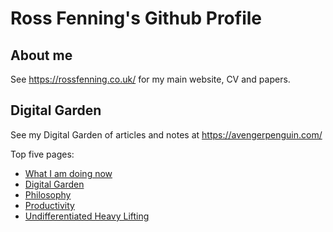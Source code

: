 # Ross Fenning's Github Profile

## About me

See https://rossfenning.co.uk/ for my main website, CV and papers.

## Digital Garden

See my Digital Garden of articles and notes at https://avengerpenguin.com/

Top five pages:

<ul>

<li><a href="https://avengerpenguin.com/now/">What I am doing now</a></li>

<li><a href="https://avengerpenguin.com/digital-garden/">Digital Garden</a></li>

<li><a href="https://avengerpenguin.com/philosophy/">Philosophy</a></li>

<li><a href="https://avengerpenguin.com/productivity/">Productivity</a></li>

<li><a href="https://avengerpenguin.com/undifferentiated-heavy-lifting/">Undifferentiated Heavy Lifting</a></li>

</ul>
